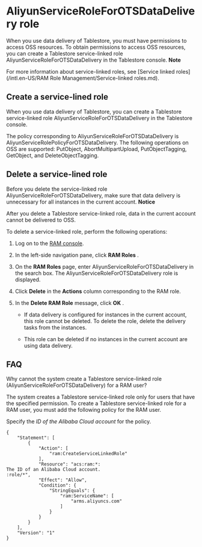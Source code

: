 AliyunServiceRoleForOTSDataDelivery role 
=============================================================

When you use data delivery of Tablestore, you must have permissions to access OSS resources. To obtain permissions to access OSS resources, you can create a Tablestore service-linked role AliyunServiceRoleForOTSDataDelivery in the Tablestore console.
**Note**

For more information about service-linked roles, see [Service linked roles](/intl.en-US/RAM Role Management/Service-linked roles.md).

Create a service-lined role 
------------------------------------------------

When you use data delivery of Tablestore, you can create a Tablestore service-linked role AliyunServiceRoleForOTSDataDelivery in the Tablestore console.

The policy corresponding to AliyunServiceRoleForOTSDataDelivery is AliyunServiceRolePolicyForOTSDataDelivery. The following operations on OSS are supported: PutObject, AbortMultipartUpload, PutObjectTagging, GetObject, and DeleteObjectTagging.

Delete a service-lined role 
------------------------------------------------

Before you delete the service-linked role AliyunServiceRoleForOTSDataDelivery, make sure that data delivery is unnecessary for all instances in the current account.
**Notice**

After you delete a Tablestore service-linked role, data in the current account cannot be delivered to OSS.

To delete a service-linked role, perform the following operations:

1. Log on to the [RAM console](https://ram.console.aliyun.com/).

   

2. In the left-side navigation pane, click **RAM Roles** .

   

3. On the **RAM Roles** page, enter AliyunServiceRoleForOTSDataDelivery in the search box. The AliyunServiceRoleForOTSDataDelivery role is displayed.

   

4. Click **Delete** in the **Actions** column corresponding to the RAM role.

   

5. In the **Delete RAM Role** message, click **OK** .

   * If data delivery is configured for instances in the current account, this role cannot be deleted. To delete the role, delete the delivery tasks from the instances.

     
   
   * This role can be deleted if no instances in the current account are using data delivery.

     
   

   




FAQ 
------------------------

Why cannot the system create a Tablestore service-linked role (AliyunServiceRoleForOTSDataDelivery) for a RAM user?

The system creates a Tablestore service-linked role only for users that have the specified permission. To create a Tablestore service-linked role for a RAM user, you must add the following policy for the RAM user.

Specify the *ID of the Alibaba Cloud account* for the policy.

    {
        "Statement": [
            {
                "Action": [
                    "ram:CreateServiceLinkedRole"
                ],
                "Resource": "acs:ram:*: 
    The ID of an Alibaba Cloud account. 
    :role/*",
                "Effect": "Allow",
                "Condition": {
                    "StringEquals": {
                        "ram:ServiceName": [
                            "arms.aliyuncs.com"
                        ]
                    }
                }
            }
        ],
        "Version": "1"
    }



